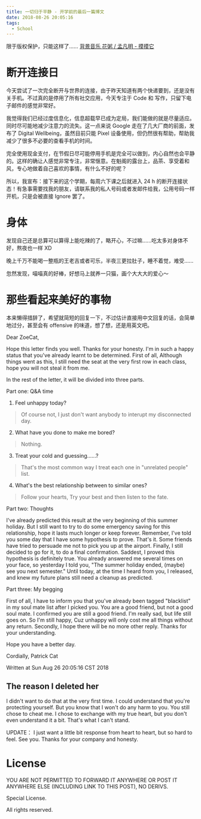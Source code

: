 ```yaml
---
title: 一切归于平静 - 开学前的最后一篇博文
date: 2018-08-26 20:05:16
tags:
  - School
---
```


限于版权保护，只能这样了......
[背景音乐 花粥 / 孟凡明 - 摸摸它](https://music.163.com/#/song?id=1304302909)

# 断开连接日

今天尝试了一次完全断开与世界的连接，由于昨天知道有两个快递要到，还是没有关手机。不过真的是停用了所有社交应用，今天专注于 Code 和 写作，只留下电子邮件的感觉非常好。

我觉得我们已经过度信息化，信息超载早已成为定局，我们能做的就是尽量适应。同时尽可能地减少注意力的流失。这一点来说 Google 走在了几大厂商的前面，发布了 Digital Wellbeing，虽然目前只能 Pixel 设备使用，但仍然很有帮助，帮助我减少了很多不必要的查看手机的时间。

完全使用现金支付，在节假日尽可能停用手机是完全可以做到，内心自然也会平静的。这样的确让人感觉非常专注，非常惬意。在魁阁的露台上，品茶、享受着和风，专心地做着自己喜欢的事情，有什么不好的呢？

所以，我宣布：接下来的这个学期，每周六下课之后就进入 24 h 的断开连接状态！有急事需要找我的朋友，请联系我的私人号码或者发邮件给我，公用号码一样开机，只是会被直接 Ignore 罢了。

# 身体

发现自己还是总算可以算得上能吃辣的了，略开心，不过嘛......吃太多对身体不好，熬夜也一样 XD

晚上千万不能喝一整瓶的王老吉或者可乐，半夜三更拉肚子，睡不着觉，难受......

忽然发现，喵喵真的好棒，好想马上就养一只猫，画个大大大的爱心～

# 那些看起来美好的事物

本来懒得措辞了，希望就简短的回复一下，不过估计直接用中文回复的话，会简单地过分，甚至会有 offensive 的味道，想了想，还是用英文吧。

Dear ZoeCat,

Hope this letter finds you well. Thanks for your honesty. I'm in such a happy status that you've already learnt to be determined. First of all, Although things went as this, I still need the seat at the very first row in each class, hope you will not steal it from me.

In the rest of the letter, it will be divided into three parts.

Part one: Q&A time

1. Feel unhappy today?

> Of course not, I just don't want anybody to interupt my disconnected day.

2. What have you done to make me bored?

> Nothing.

3. Treat your cold and guessing......?

> That's the most common way I treat each one in "unrelated people" list.

4. What's the best relationship between to similar ones?

> Follow your hearts, Try your best and then listen to the fate.

Part two: Thoughts

I've already predicted this result at the very beginning of this summer holiday. But I still want to try to do some emergency saving for this relationship,
hope it lasts much longer or keep forever. Remember, I've told you some day that I have some hypothesis to prove. That's it. Some friends have tried to persuade me not to pick you up at the airport. Finally, I still decided to go for it, to do a final confirmation. Saddest, I proved this hypothesis is definitely true. You already answered me several times on your face, so yesterday I told you, "The summer holiday ended, (maybe) see you next semester." Until today, at the time I heard from you, I released, and knew my future plans still need a cleanup as predicted.

Part three: My begging

First of all, I have to inform you that you've already been tagged "blacklist" in my soul mate list after I picked you. You are a good friend, but not a good soul mate. I confirmed you are still a good friend. I'm really sad, but life still goes on. So I'm still happy, Cuz unhappy will only cost me all things without any return. Secondly, I hope there will be no more other reply. Thanks for your understanding.

Hope you have a better day.

Cordially,
Patrick Cat

Written at Sun Aug 26 20:05:16 CST 2018

## The reason I deleted her

I didn't want to do that at the very first time. I could understand that you're protecting yourself. But you know that I won't do any harm to you. You still chose to cheat me. I chose to exchange with my true heart, but you don't even understand it a bit. That's what I can't stand.

UPDATE： I just want a little bit response from heart to heart, but so hard to feel. See you. Thanks for your company and honesty.

# License

YOU ARE NOT PERMITTED TO FORWARD IT ANYWHERE OR POST IT ANYWHERE ELSE (INCLUDING LINK TO THIS POST), NO DERIVS.

Special License. 

All rights reserved. 
